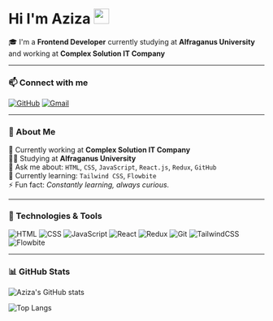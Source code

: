 # Hi I'm Aziza <img src="https://media.giphy.com/media/hvRJCLFzcasrR4ia7z/giphy.gif" width="30px"/>

🎓 I'm a **Frontend Developer** currently studying at **Alfraganus University** and working at **Complex Solution IT Company**

---

### 📫 Connect with me

[![GitHub](https://img.shields.io/badge/GitHub-181717?style=for-the-badge&logo=github&logoColor=white)](https://github.com/Azizayadgarova)
[![Gmail](https://img.shields.io/badge/yadgarovaa277@gmail.com-D14836?style=for-the-badge&logo=gmail&logoColor=white)](mailto:yadgarovaa277@gmail.com)

---

### 💼 About Me

🔭 Currently working at **Complex Solution IT Company**  
🧑‍🎓 Studying at **Alfraganus University**  
💬 Ask me about: `HTML`, `CSS`, `JavaScript`, `React.js`, `Redux`, `GitHub`  
🌱 Currently learning: `Tailwind CSS`, `Flowbite`  
⚡ Fun fact: _Constantly learning, always curious._

---

### 🚀 Technologies & Tools

![HTML](https://img.shields.io/badge/HTML-E44D26?style=for-the-badge&logo=html5&logoColor=white)
![CSS](https://img.shields.io/badge/CSS-1572B6?style=for-the-badge&logo=css3&logoColor=white)
![JavaScript](https://img.shields.io/badge/JavaScript-F7DF1E?style=for-the-badge&logo=javascript&logoColor=black)
![React](https://img.shields.io/badge/React-61DAFB?style=for-the-badge&logo=react&logoColor=black)
![Redux](https://img.shields.io/badge/Redux-764ABC?style=for-the-badge&logo=redux&logoColor=white)
![Git](https://img.shields.io/badge/Git-F1502F?style=for-the-badge&logo=git&logoColor=white)
![TailwindCSS](https://img.shields.io/badge/Tailwind_CSS-38B2AC?style=for-the-badge&logo=tailwind-css&logoColor=white)
![Flowbite](https://img.shields.io/badge/Flowbite-4F46E5?style=for-the-badge&logo=flowbite&logoColor=white)

---

### 📊 GitHub Stats

![Aziza's GitHub stats](https://github-readme-stats.vercel.app/api?username=Azizayadgarova&show_icons=true&theme=github_dark)

![Top Langs](https://github-readme-stats.vercel.app/api/top-langs/?username=Azizayadgarova&layout=compact&theme=github_dark)
